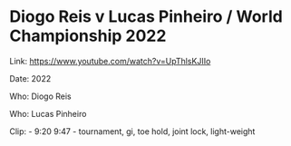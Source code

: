 # Diogo Reis v Lucas Pinheiro / World Championship 2022

Link: https://www.youtube.com/watch?v=UpThlsKJIIo

Date: 2022

Who: Diogo Reis

Who: Lucas Pinheiro

Clip: - 9:20 9:47 - tournament, gi, toe hold, joint lock, light-weight
